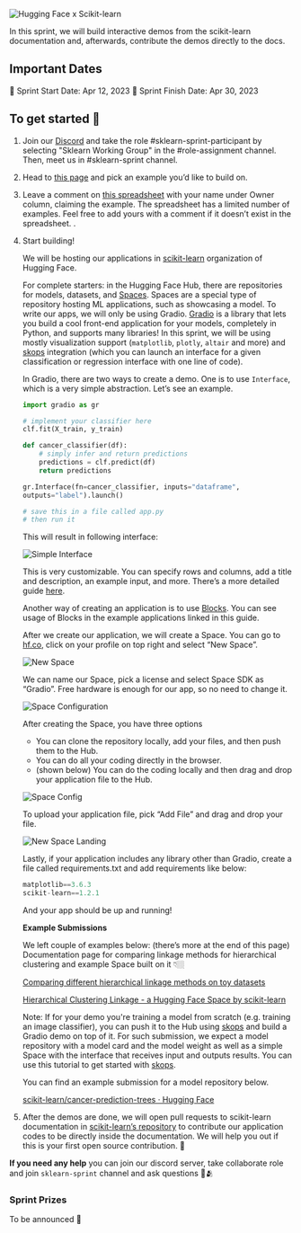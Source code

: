 
![Hugging Face x Scikit-learn](https://huggingface.co/datasets/huggingface/documentation-images/resolve/main/hfxsklearn.png)

In this sprint, we will build interactive demos from the scikit-learn documentation and, afterwards, contribute the demos directly to the docs.

## Important Dates

🌅 Sprint Start Date: Apr 12, 2023
🌃 Sprint Finish Date: Apr 30, 2023

## To get started 🤩

1. Join our [Discord](https://huggingface.co/join/discord) and take the role #sklearn-sprint-participant by selecting "Sklearn Working Group" in the #role-assignment channel. Then, meet us in #sklearn-sprint channel.
2. Head to [this page](https://scikit-learn.org/stable/auto_examples/) and pick an example you’d like to build on. 
3. Leave a comment on [this spreadsheet](https://docs.google.com/spreadsheets/d/14EThtIyF4KfpU99Fm2EW3Rz9t6SSEqDyzV4jmw3fjyI/edit?usp=sharing) with your name under Owner column, claiming the example. The spreadsheet has a limited number of examples. Feel free to add yours with a comment if it doesn’t exist in the spreadsheet.
.
4. Start building!
    
    We will be hosting our applications in [scikit-learn](https://huggingface.co/sklearn-docs) organization of Hugging Face. 
    
    For complete starters: in the Hugging Face Hub, there are repositories for models, datasets, and [Spaces](https://huggingface.co/spaces). Spaces are a special type of repository hosting ML applications, such as showcasing a model. To write our apps, we will only be using Gradio. [Gradio](https://gradio.app/) is a library that lets you build a cool front-end application for your models, completely in Python, and supports many libraries! In this sprint, we will be using mostly visualization support (`matplotlib`, `plotly`, `altair` and more) and [skops](https://skops.readthedocs.io/en/stable/) integration (which you can launch an interface for a given classification or regression interface with one line of code). 
    
    In Gradio, there are two ways to create a demo. One is to use `Interface`, which is a very simple abstraction. Let’s see an example.
    
    ```python
    import gradio as gr
    
    # implement your classifier here 
    clf.fit(X_train, y_train)

    def cancer_classifier(df):
        # simply infer and return predictions
        predictions = clf.predict(df)
        return predictions
    
    gr.Interface(fn=cancer_classifier, inputs="dataframe", 
    outputs="label").launch()
    
    # save this in a file called app.py
    # then run it 
    ```
    
    This will result in following interface:
    
    ![Simple Interface](https://huggingface.co/datasets/huggingface/documentation-images/resolve/main/interface.png)
    
    This is very customizable. You can specify rows and columns, add a title and description, an example input, and more. There’s a more detailed guide [here](https://gradio.app/using-gradio-for-tabular-workflows/). 
    
    Another way of creating an application is to use [Blocks](https://gradio.app/quickstart/#blocks-more-flexibility-and-control). You can see usage of Blocks in the example applications linked in this guide. 
    
    After we create our application, we will create a Space. You can go to [hf.co](http://huggingface.co), click on your profile on top right and select “New Space”.
    
    ![New Space](https://huggingface.co/datasets/huggingface/documentation-images/resolve/main/new_space.png)
    
    We can name our Space, pick a license and select Space SDK as “Gradio”. Free hardware is enough for our app, so no need to change it.
    
    ![Space Configuration](https://huggingface.co/datasets/huggingface/documentation-images/resolve/main/space_config.png)
    
    After creating the Space, you have three options
     * You can clone the repository locally, add your files, and then push them to the Hub.
     * You can do all your coding directly in the browser.
     *  (shown below) You can do the coding locally and then drag and drop your application file to the Hub.
    
    ![Space Config](https://huggingface.co/datasets/huggingface/documentation-images/resolve/main/space_config.png)
    
    To upload your application file, pick “Add File” and drag and drop your file.
    
    ![New Space Landing](https://huggingface.co/datasets/huggingface/documentation-images/resolve/main/space_landing.png)
    
    Lastly, if your application includes any library other than Gradio, create a file called requirements.txt and add requirements like below: 
    
    ```python
    matplotlib==3.6.3
    scikit-learn==1.2.1
    ```
    
     And your app should be up and running!
    
    **Example Submissions**
    
    We left couple of examples below: (there’s more at the end of this page)
    Documentation page for comparing linkage methods for hierarchical clustering and example Space built on it 👇🏼 
    
    [Comparing different hierarchical linkage methods on toy datasets](https://scikit-learn.org/stable/auto_examples/cluster/plot_linkage_comparison.html#sphx-glr-auto-examples-cluster-plot-linkage-comparison-py)
    
    [Hierarchical Clustering Linkage - a Hugging Face Space by scikit-learn](https://huggingface.co/spaces/scikit-learn/hierarchical-clustering-linkage)
    
    Note: If for your demo you're training a model from scratch (e.g. training an image classifier), you can push it to the Hub using [skops](https://skops.readthedocs.io/en/stable/) and build a Gradio demo on top of it.  For such submission, we expect a model repository with a model card and the model weight as well as a simple Space with the interface that receives input and outputs results. You can use this tutorial to get started with [skops](https://www.kdnuggets.com/2023/02/skops-new-library-improve-scikitlearn-production.html).
    
    You can find an example submission for a model repository below.
    
    [scikit-learn/cancer-prediction-trees · Hugging Face](https://huggingface.co/scikit-learn/cancer-prediction-trees)
    
4. After the demos are done, we will open pull requests to scikit-learn documentation in [scikit-learn’s repository](https://github.com/scikit-learn/scikit-learn) to contribute our application codes to be directly inside the documentation. We will help you out if this is your first open source contribution. 🤗 

**If you need any help** you can join our discord server, take collaborate role and join `sklearn-sprint` channel and ask questions 🤗🫂 

### Sprint Prizes
To be announced 📣 
